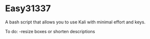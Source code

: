 Easy31337
=========

A bash script that allows you to use Kali with minimal effort and keys.

To do:
-resize boxes or shorten descriptions